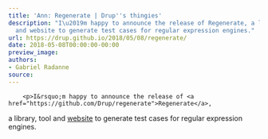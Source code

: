 ```yaml
---
title: 'Ann: Regenerate | Drup''s thingies'
description: "I\u2019m happy to announce the release of Regenerate, a library, tool
  and website to generate test cases for regular expression engines."
url: https://drup.github.io/2018/05/08/regenerate/
date: 2018-05-08T00:00:00-00:00
preview_image:
authors:
- Gabriel Radanne
source:
---
```



        
        
        
        <p>I&rsquo;m happy to announce the release of <a href="https://github.com/Drup/regenerate">Regenerate</a>, 
a library, tool and <a href="https://drup.github.io/regenerate/">website</a> to generate test cases for regular expression engines.</p>


        
        
